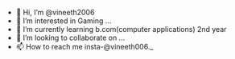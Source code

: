 - 👋 Hi, I’m @vineeth2006
- 👀 I’m interested in Gaming ...
- 🌱 I’m currently learning b.com(computer applications) 2nd year
- 💞️ I’m looking to collaborate on ...
- 📫 How to reach me insta-@vineeth006._

<!---
vineeth2006/vineeth2006 is a ✨ special ✨ repository because its `README.md` (this file) appears on your GitHub profile.
You can click the Preview link to take a look at your changes.
--->
